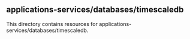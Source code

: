 ﻿## applications-services/databases/timescaledb

This directory contains resources for applications-services/databases/timescaledb.

